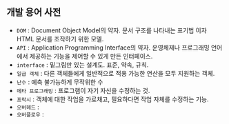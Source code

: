 ## 개발 용어 사전

- `DOM` : Document Object Model의 약자. 문서 구조를 나타내는 표기법 이자 HTML 문서를 조작하기 위한 모델.
- `API` : Application Programming Interface의 약자. 운영체제나 프로그래밍 언어에서 제공하는 기능을 제어할 수 있게 만든 인터페이스.
- `interface` : 밑그림만 있는 설계도. 표준, 약속, 규칙.
- `일급 객체` : 다른 객체들에게 일반적으로 적용 가능한 연산을 모두 지원하는 객체.
- `난수` : 예측 불가능하게 무작위한 수
- `메타 프로그래밍` : 프로그램이 자기 자신을 수정하는 것.
- `프락시` : 객체에 대한 작업을 가로채고, 필요하다면 작업 자체를 수정하는 기능.
- `오버헤드` :
- `오버플로우` :
